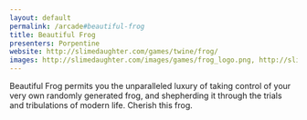```yaml
---
layout: default
permalink: /arcade#beautiful-frog
title: Beautiful Frog
presenters: Porpentine
website: http://slimedaughter.com/games/twine/frog/
images: http://slimedaughter.com/images/games/frog_logo.png, http://slimedaughter.com/images/games/frog_gameplay.png
---
```

Beautiful Frog permits you the unparalleled luxury of taking control of your very own randomly generated frog, and shepherding it through the trials and tribulations of modern life. Cherish this frog.
